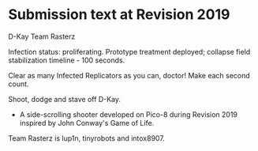 # Submission text at Revision 2019

D-Kay
Team Rasterz

Infection status: proliferating. Prototype treatment deployed; collapse field stabilization timeline - 100 seconds.

Clear as many Infected Replicators as you can, doctor! Make each second count.

Shoot, dodge and stave off D-Kay.

- A side-scrolling shooter developed on Pico-8 during Revision 2019 inspired by John Conway's Game of Life. 

Team Rasterz is lup1n, tinyrobots and intox8907.

